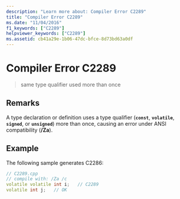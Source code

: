 ```yaml
---
description: "Learn more about: Compiler Error C2289"
title: "Compiler Error C2289"
ms.date: "11/04/2016"
f1_keywords: ["C2289"]
helpviewer_keywords: ["C2289"]
ms.assetid: cb41a29e-1b06-47dc-bfce-8d73bd63a0df
---
```

# Compiler Error C2289

> same type qualifier used more than once

## Remarks

A type declaration or definition uses a type qualifier (**`const`**, **`volatile`**, **`signed`**, or **`unsigned`**) more than once, causing an error under ANSI compatibility (**/Za**).

## Example

The following sample generates C2286:

```cpp
// C2289.cpp
// compile with: /Za /c
volatile volatile int i;   // C2289
volatile int j;   // OK
```
